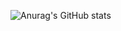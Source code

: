 ![Anurag's GitHub stats](https://github-readme-stats.vercel.app/api?username=AstralScripts&show_icons=true&theme=radical)
